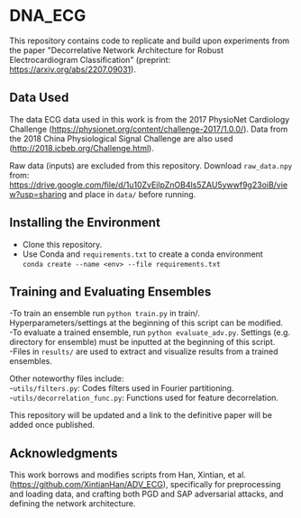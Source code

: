 
# **DNA_ECG**  
This repository contains code to replicate and build upon experiments from the paper "Decorrelative Network Architecture for Robust Electrocardiogram Classification" (preprint: https://arxiv.org/abs/2207.09031).  


## **Data Used**  
The data ECG data used in this work is from the 2017 PhysioNet Cardiology Challenge (https://physionet.org/content/challenge-2017/1.0.0/).
Data from the 2018 China Physiological Signal Challenge are also used (http://2018.icbeb.org/Challenge.html).

Raw data (inputs) are excluded from this repository. Download ```raw_data.npy``` from: https://drive.google.com/file/d/1u10ZvEilpZnOB4ls5ZAU5ywwf9g23oiB/view?usp=sharing and place in ```data/``` before running.  

## **Installing the Environment**  
- Clone this repository.
- Use Conda and ```requirements.txt``` to create a conda environment  
  ```conda create --name <env> --file requirements.txt ```

## **Training and Evaluating Ensembles**
-To train an ensemble run ```python train.py``` in train/. Hyperparameters/settings at the beginning of this script can be modified.  
-To evaluate a trained ensemble, run ```python evaluate_adv.py```. Settings (e.g. directory for ensemble) must be inputted at the beginning of this script.  
-Files in ```results/``` are used to extract and visualize results from a trained ensembles.

Other noteworthy files include:  
-```utils/filters.py```: Codes filters used in Fourier partitioning.  
-```utils/decorrelation_func.py```: Functions used for feature decorrelation.  

This repository will be updated and a link to the definitive paper will be added once published. 

## **Acknowledgments**  
This work borrows and modifies scripts from Han, Xintian, et al. (https://github.com/XintianHan/ADV_ECG), specifically for preprocessing and loading data, and crafting both PGD and SAP adversarial attacks, and defining the network architecture.
